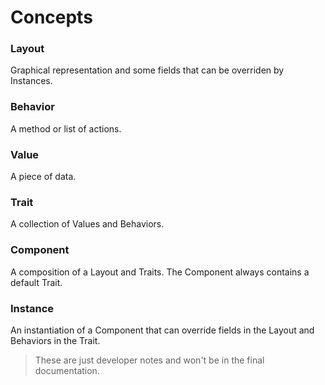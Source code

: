 # Concepts

### Layout

Graphical representation and some fields that can be overriden by Instances.

### Behavior

A method or list of actions.

### Value

A piece of data.

### Trait

A collection of Values and Behaviors.

### Component

A composition of a Layout and Traits. The Component always contains a default Trait.

### Instance

An instantiation of a Component that can override fields in the Layout and Behaviors in the Trait.

> These are just developer notes and won't be in the final documentation.
